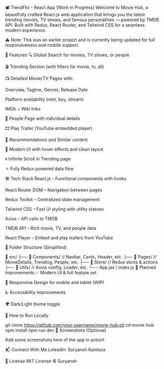📽️ TrendFlix - React App (Work in Progress)
Welcome to Movie Hub, a beautifully crafted React.js web application that brings you the latest trending movies, TV shows, and famous personalities — powered by TMDB API. Built with Redux, React Router, and Tailwind CSS for a seamless modern experience.

⚠️ Note: This was an earlier project and is currently being updated for full responsiveness and mobile support.

🌟 Features
🔍 Global Search for movies, TV shows, or people

🎬 Trending Section (with filters for movie, tv, all)

📺 Detailed Movie/TV Pages with:

Overview, Tagline, Genres, Release Date

Platform availability (rent, buy, stream)

IMDb + Wiki links

👥 People Page with individual details

🎞️ Play Trailer (YouTube embedded player)

🔁 Recommendations and Similar content

📃 Modern UI with hover effects and clean layout

🌀 Infinite Scroll in Trending page

⚛️ Fully Redux-powered data flow

🛠️ Tech Stack
React.js – Functional components with hooks

React Router DOM – Navigation between pages

Redux Toolkit – Centralized state management

Tailwind CSS – Fast UI styling with utility classes

Axios – API calls to TMDB

TMDB API – Rich movie, TV, and people data

React Player – Embed and play trailers from YouTube

📂 Folder Structure (Simplified)

📁 src/
├── 📁 Components/        // Navbar, Cards, Header, etc.
├── 📁 Pages/             // MovieDetails, Trending, People, etc.
├── 📁 Store/             // Redux slices & actions
├── 📁 Utils/             // Axios config, Loader, etc.
└── App.jsx / index.js
🧪 Planned Improvements
✅ Modern UI & full feature set

🔧 Responsive Design for mobile and tablet (WIP)

♿ Accessibility improvements

🌍 Dark/Light theme toggle

🚀 How to Run Locally

git clone https://github.com/your-username/movie-hub.git
cd movie-hub
npm install
npm run dev
📸 Screenshots (Optional)

Add some screenshots here of the app in action!

📬 Connect With Me
LinkedIn: Suryansh Kaintura


📄 License
MIT License © Suryansh
